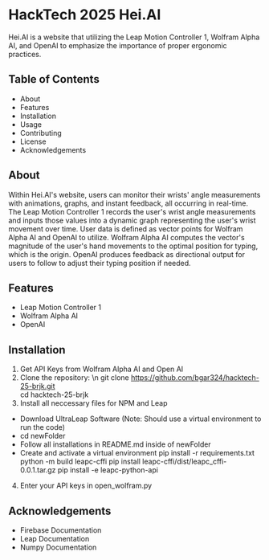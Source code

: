 # HackTech 2025 Hei.AI
Hei.AI is a website that utilizing the Leap Motion Controller 1, Wolfram Alpha AI, and OpenAI to emphasize the importance of proper ergonomic practices. 

## Table of Contents
* About
* Features
* Installation
* Usage
* Contributing
* License
* Acknowledgements

## About
Within Hei.AI's website, users can monitor their wrists' angle measurements with animations, graphs, and instant feedback, all occurring in real-time. The Leap Motion Controller 1 records the user's wrist angle measurements and inputs those values into a dynamic graph representing the user's wrist movement over time. User data is defined as vector points for Wolfram Alpha AI and OpenAI to utilize. Wolfram Alpha AI computes the vector's magnitude of the user's hand movements to the optimal position for typing, which is the origin. OpenAI produces feedback as directional output for users to follow to adjust their typing position if needed. 

## Features
* Leap Motion Controller 1
* Wolfram Alpha AI
* OpenAI

## Installation
1. Get API Keys from Wolfram Alpha AI and Open AI
2. Clone the repository: \n
git clone https://github.com/bgar324/hacktech-25-brjk.git <br>
cd hacktech-25-brjk
3. Install all neccessary files for NPM and Leap
* Download UltraLeap Software (Note: Should use a virtual environment to run the code) <br>
* cd newFolder
* Follow all installations in README.md inside of newFolder
* Create and activate a virtual environment
pip install -r requirements.txt
python -m build leapc-cffi
pip install leapc-cffi/dist/leapc_cffi-0.0.1.tar.gz
pip install -e leapc-python-api
4. Enter your API keys in open_wolfram.py

## Acknowledgements 
* Firebase Documentation
* Leap Documentation
* Numpy Documentation
